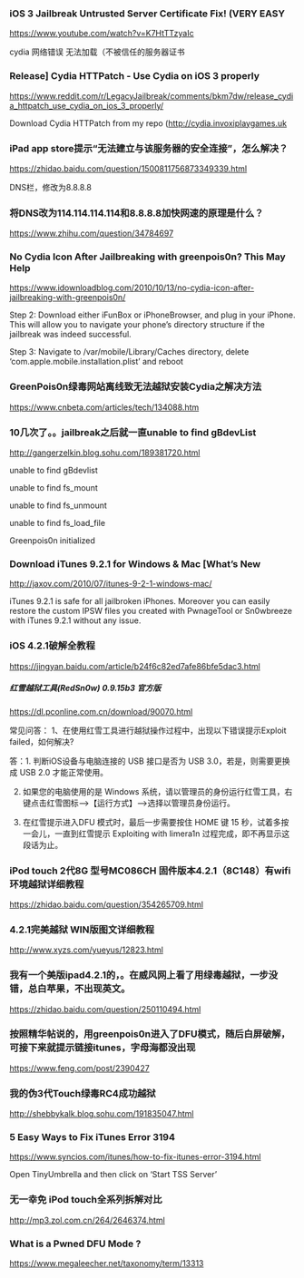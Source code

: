 ### iOS 3 Jailbreak Untrusted Server Certificate Fix! (VERY EASY
https://www.youtube.com/watch?v=K7HtTTzyaIc

cydia 网络错误 无法加载（不被信任的服务器证书

### Release] Cydia HTTPatch - Use Cydia on iOS 3 properly
https://www.reddit.com/r/LegacyJailbreak/comments/bkm7dw/release_cydia_httpatch_use_cydia_on_ios_3_properly/

Download Cydia HTTPatch from my repo (http://cydia.invoxiplaygames.uk

### iPad app store提示“无法建立与该服务器的安全连接”，怎么解决？
https://zhidao.baidu.com/question/1500811756873349339.html

DNS栏，修改为8.8.8.8

### 将DNS改为114.114.114.114和8.8.8.8加快网速的原理是什么？
https://www.zhihu.com/question/34784697

### No Cydia Icon After Jailbreaking with greenpois0n? This May Help
https://www.idownloadblog.com/2010/10/13/no-cydia-icon-after-jailbreaking-with-greenpois0n/

Step 2: Download either iFunBox or iPhoneBrowser, and plug in your iPhone.  This will allow you to navigate your phone’s directory structure if the jailbreak was indeed successful.

Step 3: Navigate to /var/mobile/Library/Caches directory, delete ‘com.apple.mobile.installation.plist’ and reboot

### GreenPois0n绿毒网站离线致无法越狱安装Cydia之解决方法
https://www.cnbeta.com/articles/tech/134088.htm

### 10几次了。。jailbreak之后就一直unable to find gBdevList
http://gangerzelkin.blog.sohu.com/189381720.html

unable to find gBdevlist

unable to find fs_mount

unable to find fs_unmount

unable to find fs_load_file

Greenpois0n initialized

### Download iTunes 9.2.1 for Windows & Mac [What’s New
http://jaxov.com/2010/07/itunes-9-2-1-windows-mac/

iTunes 9.2.1 is safe for all jailbroken iPhones. Moreover you can easily restore the custom IPSW files you created with PwnageTool or Sn0wbreeze with iTunes 9.2.1 without any issue.

### iOS 4.2.1破解全教程
https://jingyan.baidu.com/article/b24f6c82ed7afe86bfe5dac3.html

##### 红雪越狱工具(RedSn0w) 0.9.15b3 官方版
https://dl.pconline.com.cn/download/90070.html

常见问答：
1、在使用红雪工具进行越狱操作过程中，出现以下错误提示Exploit failed，如何解决?

答：1. 判断iOS设备与电脑连接的 USB 接口是否为 USB 3.0，若是，则需要更换成 USB 2.0 才能正常使用。

2. 如果您的电脑使用的是 Windows 系统，请以管理员的身份运行红雪工具，右键点击红雪图标—>【运行方式】—>选择以管理员身份运行。

3. 在红雪提示进入DFU 模式时，最后一步需要按住 HOME 键 15 秒，试着多按一会儿，一直到红雪提示 Exploiting with limera1n 过程完成，即不再显示这段话为止。

### iPod touch 2代8G 型号MC086CH 固件版本4.2.1（8C148）有wifi环境越狱详细教程
https://zhidao.baidu.com/question/354265709.html

### 4.2.1完美越狱 WIN版图文详细教程
http://www.xyzs.com/yueyus/12823.html

### 我有一个美版ipad4.2.1的，。在威风网上看了用绿毒越狱，一步没错，总白苹果，不出现英文。
https://zhidao.baidu.com/question/250110494.html

### 按照精华帖说的，用greenpois0n进入了DFU模式，随后白屏破解，可接下来就提示链接itunes，字母海都没出现
https://www.feng.com/post/2390427

### 我的伪3代Touch绿毒RC4成功越狱
http://shebbykalk.blog.sohu.com/191835047.html

### 5 Easy Ways to Fix iTunes Error 3194
https://www.syncios.com/itunes/how-to-fix-itunes-error-3194.html

Open TinyUmbrella and then click on ‘Start TSS Server’

### 无一幸免 iPod touch全系列拆解对比
http://mp3.zol.com.cn/264/2646374.html

### What is a Pwned DFU Mode ?
https://www.megaleecher.net/taxonomy/term/13313
